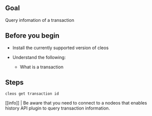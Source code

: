 ## Goal

Query infomation of a transaction

## Before you begin

* Install the currently supported version of cleos

* Understand the following:

  * What is a transaction

## Steps

```shell
cleos get transaction id
```

[[info]]
| Be aware that you need to connect to a nodeos that enables history API plugin to query transaction information.
